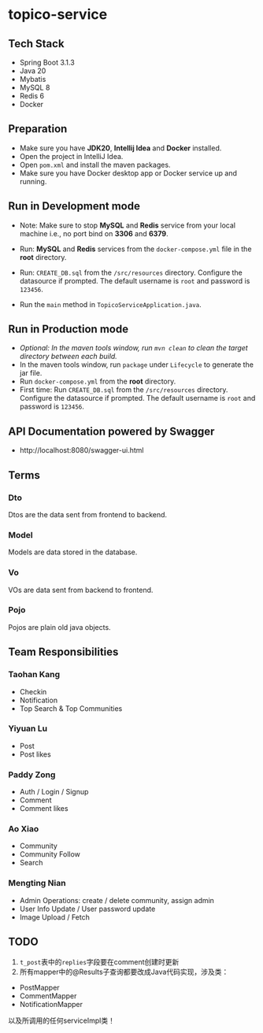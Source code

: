 # topico-service

## Tech Stack

- Spring Boot 3.1.3
- Java 20
- Mybatis
- MySQL 8
- Redis 6
- Docker

## Preparation

- Make sure you have **JDK20**, **Intellij Idea** and **Docker** installed.
- Open the project in IntelliJ Idea.
- Open `pom.xml` and install the maven packages.
- Make sure you have Docker desktop app or Docker service up and running.

## Run in Development mode

- Note: Make sure to stop __MySQL__ and __Redis__ service from your local machine
  i.e., no port bind on __3306__ and __6379__.

- Run: __MySQL__ and __Redis__ services from the `docker-compose.yml` file in the __root__ directory.
- Run: `CREATE_DB.sql` from the `/src/resources` directory. Configure the datasource if prompted. The default username
  is `root` and password is `123456`.
- Run the `main` method in `TopicoServiceApplication.java`.

## Run in Production mode

- _Optional: In the maven tools window, run `mvn clean` to clean the target directory between each build._
- In the maven tools window, run `package` under `Lifecycle` to generate the jar file.
- Run `docker-compose.yml` from the __root__ directory.
- First time: Run `CREATE_DB.sql` from the `/src/resources` directory. Configure the datasource if prompted. The default
  username
  is `root` and password is `123456`.

## API Documentation powered by Swagger

- http://localhost:8080/swagger-ui.html

## Terms

### Dto

Dtos are the data sent from frontend to backend.

### Model

Models are data stored in the database.

### Vo

VOs are data sent from backend to frontend.

### Pojo

Pojos are plain old java objects.

## Team Responsibilities

### Taohan Kang

- Checkin
- Notification
- Top Search & Top Communities

### Yiyuan Lu

- Post
- Post likes

### Paddy Zong

- Auth / Login / Signup
- Comment
- Comment likes

### Ao Xiao

- Community
- Community Follow
- Search

### Mengting Nian

- Admin Operations: create / delete community, assign admin
- User Info Update / User password update
- Image Upload / Fetch

## TODO

1. `t_post`表中的`replies`字段要在comment创建时更新
2. 所有mapper中的@Results子查询都要改成Java代码实现，涉及类：

- PostMapper
- CommentMapper
- NotificationMapper

以及所调用的任何serviceImpl类！